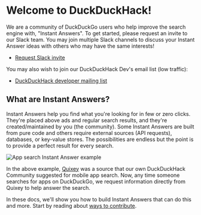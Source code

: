 # Welcome to DuckDuckHack!

We are a community of DuckDuckGo users who help improve the search engine with, "Instant Answers". To get started, please request an invite to our Slack team. You may join multiple Slack channels to discuss your Instant Answer ideas with others who may have the same interests! 

- [Request Slack invite](mailto:QuackSlack@duckduckgo.com?subject=AddMe)

You may also wish to join our DuckDuckHack Dev's email list (low traffic):

- [DuckDuckHack developer mailing list](https://www.listbox.com/subscribe/?list_id=197814)


## What are Instant Answers?

Instant Answers help you find what you're looking for in few or zero clicks. They're placed above ads and regular search results, and they're created/maintained by you (the community). Some Instant Answers are built from pure code and others require external sources (API requests), databases, or key-value stores. The possibilities are endless but the point is to provide a perfect result for every search. 

![App search Instant Answer example](https://images.duckduckgo.com/iu/?u=https%3A%2F%2Fraw.githubusercontent.com%2Fduckduckgo%2Fduckduckgo-documentation%2Fmaster%2Fduckduckhack%2Fassets%2Fapp_search_example.png&f=1)

In the above example, [Quixey](http://quixey.com/) was a source that our own DuckDuckHack Community suggested for mobile app search. Now, any time someone searches for apps on DuckDuckGo, we request information directly from Quixey to help answer the search. 

In these docs, we'll show you how to build Instant Answers that can do this and more. Start by reading about [ways to contribute](https://duck.co/duckduckhack/contributing).


